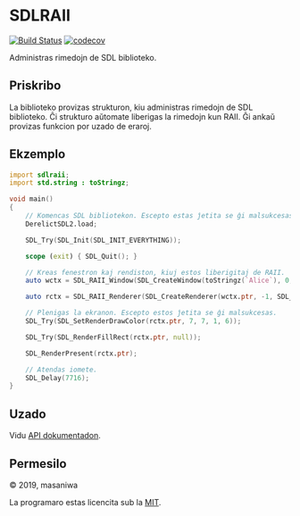 SDLRAII
===

[![Build Status](https://travis-ci.org/masaniwasdp/SDLRAII.svg?branch=master)](https://travis-ci.org/masaniwasdp/SDLRAII)
[![codecov](https://codecov.io/gh/masaniwasdp/SDLRAII/branch/master/graph/badge.svg)](https://codecov.io/gh/masaniwasdp/SDLRAII)

Administras rimedojn de SDL biblioteko.

## Priskribo
La biblioteko provizas strukturon, kiu administras rimedojn de SDL biblioteko.
Ĉi strukturo aŭtomate liberigas la rimedojn kun RAII.
Ĝi ankaŭ provizas funkcion por uzado de eraroj.

## Ekzemplo

``` d
import sdlraii;
import std.string : toStringz;

void main()
{
    // Komencas SDL bibliotekon. Escepto estas ĵetita se ĝi malsukcesas.
    DerelictSDL2.load;

    SDL_Try(SDL_Init(SDL_INIT_EVERYTHING));

    scope (exit) { SDL_Quit(); }

    // Kreas fenestron kaj rendiston, kiuj estos liberigitaj de RAII.
    auto wctx = SDL_RAII_Window(SDL_CreateWindow(toStringz(`Alice`), 0, 0, 77, 16, SDL_WINDOW_SHOWN));

    auto rctx = SDL_RAII_Renderer(SDL_CreateRenderer(wctx.ptr, -1, SDL_RENDERER_ACCELERATED));

    // Plenigas la ekranon. Escepto estos ĵetita se ĝi malsukcesas.
    SDL_Try(SDL_SetRenderDrawColor(rctx.ptr, 7, 7, 1, 6));

    SDL_Try(SDL_RenderFillRect(rctx.ptr, null));

    SDL_RenderPresent(rctx.ptr);

    // Atendas iomete.
    SDL_Delay(7716);
}
```

## Uzado
Vidu [API dokumentadon](https://masaniwasdp.github.com/SDLRAII/sdlraii).

## Permesilo
© 2019, masaniwa

La programaro estas licencita sub la [MIT](https://github.com/masaniwasdp/SDLRAII/blob/master/LICENCE).
